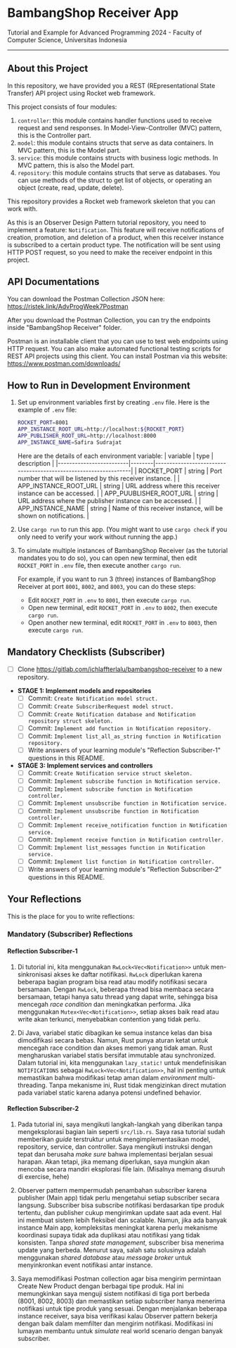 # BambangShop Receiver App
Tutorial and Example for Advanced Programming 2024 - Faculty of Computer Science, Universitas Indonesia

---

## About this Project
In this repository, we have provided you a REST (REpresentational State Transfer) API project using Rocket web framework.

This project consists of four modules:
1.  `controller`: this module contains handler functions used to receive request and send responses.
    In Model-View-Controller (MVC) pattern, this is the Controller part.
2.  `model`: this module contains structs that serve as data containers.
    In MVC pattern, this is the Model part.
3.  `service`: this module contains structs with business logic methods.
    In MVC pattern, this is also the Model part.
4.  `repository`: this module contains structs that serve as databases.
    You can use methods of the struct to get list of objects, or operating an object (create, read, update, delete).

This repository provides a Rocket web framework skeleton that you can work with.

As this is an Observer Design Pattern tutorial repository, you need to implement a feature: `Notification`.
This feature will receive notifications of creation, promotion, and deletion of a product, when this receiver instance is subscribed to a certain product type.
The notification will be sent using HTTP POST request, so you need to make the receiver endpoint in this project.

## API Documentations

You can download the Postman Collection JSON here: https://ristek.link/AdvProgWeek7Postman

After you download the Postman Collection, you can try the endpoints inside "BambangShop Receiver" folder.

Postman is an installable client that you can use to test web endpoints using HTTP request.
You can also make automated functional testing scripts for REST API projects using this client.
You can install Postman via this website: https://www.postman.com/downloads/

## How to Run in Development Environment
1.  Set up environment variables first by creating `.env` file.
    Here is the example of `.env` file:
    ```bash
    ROCKET_PORT=8001
    APP_INSTANCE_ROOT_URL=http://localhost:${ROCKET_PORT}
    APP_PUBLISHER_ROOT_URL=http://localhost:8000
    APP_INSTANCE_NAME=Safira Sudrajat
    ```
    Here are the details of each environment variable:
    | variable                | type   | description                                                     |
    |-------------------------|--------|-----------------------------------------------------------------|
    | ROCKET_PORT             | string | Port number that will be listened by this receiver instance.    |
    | APP_INSTANCE_ROOT_URL   | string | URL address where this receiver instance can be accessed.       |
    | APP_PUUBLISHER_ROOT_URL | string | URL address where the publisher instance can be accessed.       |
    | APP_INSTANCE_NAME       | string | Name of this receiver instance, will be shown on notifications. |
2.  Use `cargo run` to run this app.
    (You might want to use `cargo check` if you only need to verify your work without running the app.)
3.  To simulate multiple instances of BambangShop Receiver (as the tutorial mandates you to do so),
    you can open new terminal, then edit `ROCKET_PORT` in `.env` file, then execute another `cargo run`.

    For example, if you want to run 3 (three) instances of BambangShop Receiver at port `8001`, `8002`, and `8003`, you can do these steps:
    -   Edit `ROCKET_PORT` in `.env` to `8001`, then execute `cargo run`.
    -   Open new terminal, edit `ROCKET_PORT` in `.env` to `8002`, then execute `cargo run`.
    -   Open another new terminal, edit `ROCKET_PORT` in `.env` to `8003`, then execute `cargo run`.

## Mandatory Checklists (Subscriber)
-   [ ] Clone https://gitlab.com/ichlaffterlalu/bambangshop-receiver to a new repository.
-   **STAGE 1: Implement models and repositories**
    -   [ ] Commit: `Create Notification model struct.`
    -   [ ] Commit: `Create SubscriberRequest model struct.`
    -   [ ] Commit: `Create Notification database and Notification repository struct skeleton.`
    -   [ ] Commit: `Implement add function in Notification repository.`
    -   [ ] Commit: `Implement list_all_as_string function in Notification repository.`
    -   [ ] Write answers of your learning module's "Reflection Subscriber-1" questions in this README.
-   **STAGE 3: Implement services and controllers**
    -   [ ] Commit: `Create Notification service struct skeleton.`
    -   [ ] Commit: `Implement subscribe function in Notification service.`
    -   [ ] Commit: `Implement subscribe function in Notification controller.`
    -   [ ] Commit: `Implement unsubscribe function in Notification service.`
    -   [ ] Commit: `Implement unsubscribe function in Notification controller.`
    -   [ ] Commit: `Implement receive_notification function in Notification service.`
    -   [ ] Commit: `Implement receive function in Notification controller.`
    -   [ ] Commit: `Implement list_messages function in Notification service.`
    -   [ ] Commit: `Implement list function in Notification controller.`
    -   [ ] Write answers of your learning module's "Reflection Subscriber-2" questions in this README.

## Your Reflections
This is the place for you to write reflections:

### Mandatory (Subscriber) Reflections

#### Reflection Subscriber-1

1. Di tutorial ini, kita menggunakan `RwLock<Vec<Notification>>` untuk men-sinkronisasi akses ke daftar notifikasi. `RwLock` diperlukan karena beberapa bagian program bisa read atau modify notifikasi secara bersamaan. Dengan `RwLock`, beberapa thread bisa membaca secara bersamaan, tetapi hanya satu thread yang dapat write, sehingga bisa mencegah *race condition* dan meningkatkan performa. Jika menggunakan `Mutex<Vec<Notification>>`, setiap akses baik read atau write akan terkunci, menyebabkan contention yang tidak perlu.

2. Di Java, variabel static dibagikan ke semua instance kelas dan bisa dimodifikasi secara bebas. Namun, Rust punya aturan ketat untuk mencegah race condition dan akses memori yang tidak aman. Rust mengharuskan variabel statis bersifat immutable atau synchronized. Dalam tutorial ini, kita menggunakan `lazy_static!` untuk mendefinisikan `NOTIFICATIONS` sebagai `RwLock<Vec<Notification>>`, hal ini penting untuk memastikan bahwa modifikasi tetap aman dalam *environment* multi-threading. Tanpa mekanisme ini, Rust tidak mengizinkan direct mutation pada variabel static karena adanya potensi undefined behavior.

#### Reflection Subscriber-2

1. Pada tutorial ini, saya mengikuti langkah-langkah yang diberikan tanpa mengeksplorasi bagian lain seperti `src/lib.rs`. Saya rasa tutorial sudah memberikan *guide* terstruktur untuk mengimplementasikan model, repository, service, dan controller. Saya mengikuti instruksi dengan tepat dan berusaha *make sure* bahwa implementasi berjalan sesuai harapan. Akan tetapi, jika memang diperlukan, saya mungkin akan mencoba secara mandiri eksplorasi file lain. (Misalnya memang disuruh di exercise, hehe) 

2. Observer pattern mempermudah penambahan subscriber karena publisher (Main app) tidak perlu mengetahui setiap subscriber secara langsung. Subscriber bisa subscribe notifikasi berdasarkan tipe produk tertentu, dan publisher cukup mengirimkan update saat ada event. Hal ini membuat sistem lebih fleksibel dan scalable. Namun, jika ada banyak instance Main app, kompleksitas meningkat karena perlu mekanisme koordinasi supaya tidak ada duplikasi atau notifikasi yang tidak konsisten. Tanpa *shared state management*, subscriber bisa menerima update yang berbeda. Menurut saya, salah satu solusinya adalah menggunakan *shared database* atau *message broker* untuk menyinkronkan event notifikasi antar instance.  

3. Saya memodifikasi Postman collection agar bisa mengirim permintaan Create New Product dengan berbagai tipe produk. Hal ini memungkinkan saya menguji sistem notifikasi di tiga port berbeda (8001, 8002, 8003) dan memastikan setiap subscriber hanya menerima notifikasi untuk tipe produk yang sesuai. Dengan menjalankan beberapa instance receiver, saya bisa verifikasi kalau Observer pattern bekerja dengan baik dalam memfilter dan mengirim notifikasi. Modifikasi ini lumayan membantu untuk *simulate* real world scenario dengan banyak subscriber.
